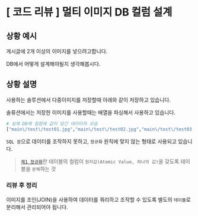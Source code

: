 # [ 코드 리뷰 ] 멀티 이미지 DB 컬럼 설계

## 상황 예시

게시글에 2개 이상의 이미지를 넣으려고합니다.

DB에서 어떻게 설계해야될지 생각해봅시다.

## 상황 설명

사용하는 솔루션에서 다중이미지를 저장할때 아래와 같이 저장하고 있습니다.

솔류션에서는 저장한 이미지를 사용할때는 배열을 파싱해서 사용하고 있습니다.

```bash
# 실제 DB에 컬럼에 값이 담긴 데이터의 모습
["main\/test\/test01.jpg","main\/test\/test02.jpg","main\/test\/test03.jpg"]
```

`SQL 문`으로 데이터를 조작하지 못하고, `정규화` 원칙에 맞지 않는 형태로 사용되고 있습니다.

> [`제1 정규화`](../Database/Basic/%EC%A0%95%EA%B7%9C%ED%99%94.md)란 테이블의 컬럼이 `원자값(Atomic Value, 하나의 값)`을 갖도록 테이블을 `분해`하는 것

### 리뷰 후 정리

이미지를 조인(JOIN)을 사용하여 데이터를 쿼리하고 조작할 수 있도록 별도의 `테이블`로 분리해서 관리되어야 됩니다.
